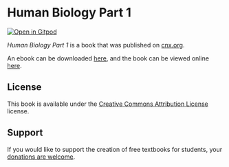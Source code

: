 # Human Biology Part 1

[![Open in Gitpod](https://gitpod.io/button/open-in-gitpod.svg)](https://gitpod.io/from-referrer/)

_Human Biology Part 1_ is a book that was published on [cnx.org](https://cnx.org/).

An ebook can be downloaded [here](https://github.com/cnx-user-books/cnxbook-human-biology-part-1/releases/latest), and the book can be viewed online [here](https://github.com/cnx-user-books/cnxbook-human-biology-part-1/releases/latest).

## License
This book is available under the [Creative Commons Attribution License](./LICENSE) license.

## Support
If you would like to support the creation of free textbooks for students, your [donations are welcome](https://riceconnect.rice.edu/donation/support-openstax-banner).
